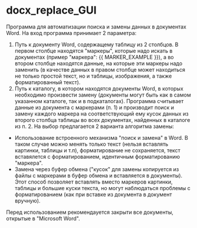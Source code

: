 # docx_replace_GUI

Программа для автоматизации поиска и замены данных в документах Word. На вход программа принимает 2 параметра:
1) Путь к документу Word, содержащему таблицу из 2 столбцов. В первом столбце находятся "маркеры", которые надо искать в документах (пример "маркера": {{ MARKER_EXAMPLE }}), а во втором столбце находятся данные, на которые эти маркеры надо заменить (в качестве данных в правом столбце может находиться не только простой текст, но и таблицы, изображения, а также форматированный текст).
2) Путь к каталогу, в котором находятся документы Word, в которых необходимо произвести замену (документы могут быть как в самом указанном каталоге, так и в подкаталогах).
Программа считывает данные из документа с маркерами (п. 1) и производит поиск и замену каждого маркера на соответствующий ему кусок данных из второго столбца таблицы во всех документах, найденных в каталоге из п. 2.
На выбор предлагается 2 варианта алгоритма замены:
- Использование встроенного механизма "поиск и замена" в Word. В таком случае можно менять только текст (нельзя вставлять картинки, таблицы и т.п), форматирование не сохраняется, текст вставялется с форматированием, идентичным форматированию "маркера".
- Замена через буфер обмена ("кусок" для замены копируется из файлы с маркерами в буфер обмена и вставляется в документы). Этот способ позволяет вставлять вместо маркеров картинки, таблицы и большие куски текста, но могут наблюдаться проблемы с форматированием (как при вставке из документа в документ вручную).

Перед использованием рекомендауется закрыти все документы, открытые в "Microsoft Word".
